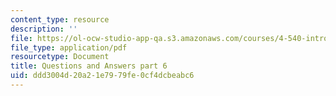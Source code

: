 ```yaml
---
content_type: resource
description: ''
file: https://ol-ocw-studio-app-qa.s3.amazonaws.com/courses/4-540-introduction-to-shape-grammars-i-fall-2018/ddd3004d20a21e7979fe0cf4dcbeabc6_MIT4_540F18_qa6.pdf
file_type: application/pdf
resourcetype: Document
title: Questions and Answers part 6
uid: ddd3004d-20a2-1e79-79fe-0cf4dcbeabc6
---
```

